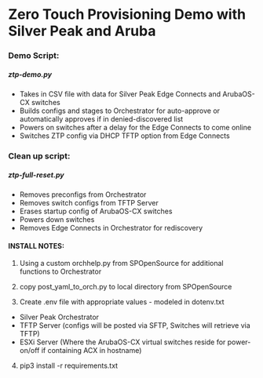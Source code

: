 # Zero Touch Provisioning Demo with Silver Peak and Aruba

### Demo Script:
##### ztp-demo.py

- Takes in CSV file with data for Silver Peak Edge Connects and ArubaOS-CX switches
- Builds configs and stages to Orchestrator for auto-approve or automatically approves if in denied-discovered list
- Powers on switches after a delay for the Edge Connects to come online
- Switches ZTP config via DHCP TFTP option from Edge Connects

### Clean up script:
##### ztp-full-reset.py

- Removes preconfigs from Orchestrator
- Removes switch configs from TFTP Server
- Erases startup config of ArubaOS-CX switches
- Powers down switches
- Removes Edge Connects in Orchestrator for rediscovery



#### INSTALL NOTES:
1. Using a custom orchhelp.py from SPOpenSource for additional functions to Orchestrator

2. copy post_yaml_to_orch.py to local directory from SPOpenSource

3. Create .env file with appropriate values - modeled in dotenv.txt
  - Silver Peak Orchestrator
  - TFTP Server (configs will be posted via SFTP, Switches will retrieve via TFTP)
  - ESXi Server (Where the ArubaOS-CX virtual switches reside for power-on/off if containing ACX in hostname)

4. pip3 install -r requirements.txt

